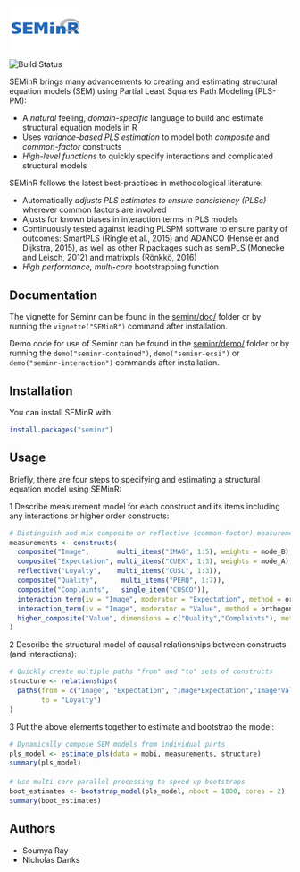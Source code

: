 
<!-- README.md is generated from README.Rmd. Please edit that file -->

<img src="vignettes/SEMinR_logo.jpg" width="25%" />

![Build Status](https://travis-ci.org/sem-in-r/seminr.svg?branch=master)

SEMinR brings many advancements to creating and estimating structural
equation models (SEM) using Partial Least Squares Path Modeling
(PLS-PM):

  - A *natural* feeling, *domain-specific* language to build and
    estimate structural equation models in R
  - Uses *variance-based PLS estimation* to model both *composite* and
    *common-factor* constructs
  - *High-level functions* to quickly specify interactions and
    complicated structural models

SEMinR follows the latest best-practices in methodological literature:

  - Automatically *adjusts PLS estimates to ensure consistency (PLSc)*
    wherever common factors are involved
  - Ajusts for known biases in interaction terms in PLS models
  - Continuously tested against leading PLSPM software to ensure parity
    of outcomes: SmartPLS (Ringle et al., 2015) and ADANCO (Henseler and
    Dijkstra, 2015), as well as other R packages such as semPLS (Monecke
    and Leisch, 2012) and matrixpls (Rönkkö, 2016)
  - *High performance, multi-core* bootstrapping function

## Documentation

The vignette for Seminr can be found in the
[seminr/doc/](https://github.com/ISS-Analytics/seminr/blob/master/doc/SEMinR.html)
folder or by running the `vignette("SEMinR")` command after
installation.

Demo code for use of Seminr can be found in the
[seminr/demo/](https://github.com/ISS-Analytics/seminr/tree/master/demo)
folder or by running the `demo("seminr-contained")`,
`demo("seminr-ecsi")` or `demo("seminr-interaction")` commands after
installation.

## Installation

You can install SEMinR with:

``` r
install.packages("seminr")
```

## Usage

Briefly, there are four steps to specifying and estimating a structural
equation model using SEMinR:

1 Describe measurement model for each construct and its items including
any interactions or higher order
constructs:

``` r
# Distinguish and mix composite or reflective (common-factor) measurement models
measurements <- constructs(
  composite("Image",       multi_items("IMAG", 1:5), weights = mode_B),
  composite("Expectation", multi_items("CUEX", 1:3), weights = mode_A),
  reflective("Loyalty",    multi_items("CUSL", 1:3)),
  composite("Quality",      multi_items("PERQ", 1:7)),
  composite("Complaints",   single_item("CUSCO")),
  interaction_term(iv = "Image", moderator = "Expectation", method = orthogonal),
  interaction_term(iv = "Image", moderator = "Value", method = orthogonal),
  higher_composite("Value", dimensions = c("Quality","Complaints"), method = two_stage, weights = mode_B)
)
```

2 Describe the structural model of causal relationships between
constructs (and interactions):

``` r
# Quickly create multiple paths "from" and "to" sets of constructs
structure <- relationships(
  paths(from = c("Image", "Expectation", "Image*Expectation","Image*Value"), 
        to = "Loyalty")
)
```

3 Put the above elements together to estimate and bootstrap the model:

``` r
# Dynamically compose SEM models from individual parts
pls_model <- estimate_pls(data = mobi, measurements, structure)
summary(pls_model)

# Use multi-core parallel processing to speed up bootstraps
boot_estimates <- bootstrap_model(pls_model, nboot = 1000, cores = 2)
summary(boot_estimates)
```

## Authors

  - Soumya Ray
  - Nicholas Danks
